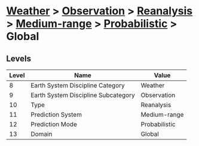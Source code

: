 # [Weather](../../../../..) > [Observation](../../../..) > [Reanalysis](../../..) > [Medium-range](../..) > [Probabilistic](..) > Global

## Levels

| Level | Name | Value |
|-----|-----|-----|
| 8 | Earth System Discipline Category | Weather |
| 9 | Earth System Discipline Subcategory | Observation |
| 10 | Type | Reanalysis |
| 11 | Prediction System | Medium-range |
| 12 | Prediction Mode | Probabilistic |
| 13 | Domain | Global |
